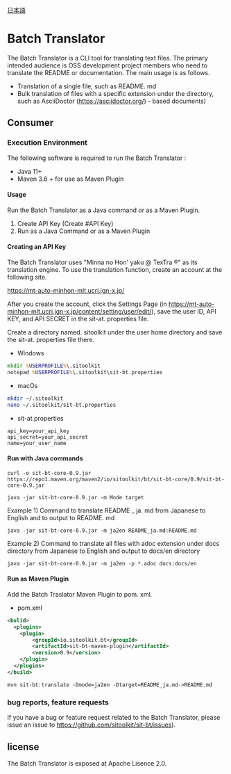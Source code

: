 [日本語](README_ja.md)

# Batch Translator

The Batch Translator is a CLI tool for translating text files.
The primary intended audience is OSS development project members who need to translate the README or documentation.
The main usage is as follows.

- Translation of a single file, such as README. md
- Bulk translation of files with a specific extension under the directory, such as AsciiDoctor (https://asciidoctor.org/) - based documents)

## Consumer

### Execution Environment

The following software is required to run the Batch Translator :

- Java 11+
- Maven 3.6 + for use as Maven Plugin

#### Usage

Run the Batch Translator as a Java command or as a Maven Plugin.

1. Create API Key (Create #API Key)
1. Run as a Java Command or as a Maven Plugin

#### Creating an API Key

The Batch Translator uses "Minna no Hon' yaku @ TexTra ®" as its translation engine. To use the translation function, create an account at the following site.

https://mt-auto-minhon-mlt.ucri.jgn-x.jp/

After you create the account, click the Settings Page (in https://mt-auto-minhon-mlt.ucri.jgn-x.jp/content/setting/user/edit/), save the user ID, API KEY, and API SECRET in the sit-at. properties file.

Create a directory named. sitoolkit under the user home directory and save the sit-at. properties file there.

- Windows

```bat
mkdir %USERPROFILE%\.sitoolkit
notepad %USERPROFILE%\.sitoolkit\sit-bt.properties
```


- macOs

```sh
mkdir ~/.sitoolkit
nano ~/.sitoolkit/sit-bt.properties
```


- sit-at.properties

```properties
api_key=your_api_key
api_secret=your_api_secret
name=your_user_name
```


#### Run with Java commands

```
curl -o sit-bt-core-0.9.jar https://repo1.maven.org/maven2/io/sitoolkit/bt/sit-bt-core/0.9/sit-bt-core-0.9.jar

java -jar sit-bt-core-0.9.jar -m Mode target
```

Example 1) Command to translate README _ ja. md from Japanese to English and to output to README. md

```
java -jar sit-bt-core-0.9.jar -m ja2en README_ja.md:README.md
```


Example 2) Command to translate all files with adoc extension under docs directory from Japanese to English and output to docs/en directory

```
java -jar sit-bt-core-0.9.jar -m ja2en -p *.adoc docs:docs/en
```


#### Run as Maven Plugin

Add the Batch Traslator Maven Plugin to pom. xml.

- pom.xml

```xml
<bulid>
  <plugins>
    <plugin>
        <groupId>io.sitoolkit.bt</groupId>
        <artifactId>sit-bt-maven-plugin</artifactId>
        <version>0.9</version>
    </plugin>
  </plugins>
</build>
```


```
mvn sit-bt:translate -Dmode=ja2en -Dtarget=README_ja.md->README.md
```


### bug reports, feature requests

If you have a bug or feature request related to the Batch Translator, please issue an issue to https://github.com/sitoolkit/sit-bt/issues).

## license

The Batch Translator is exposed at Apache Lisence 2.0.